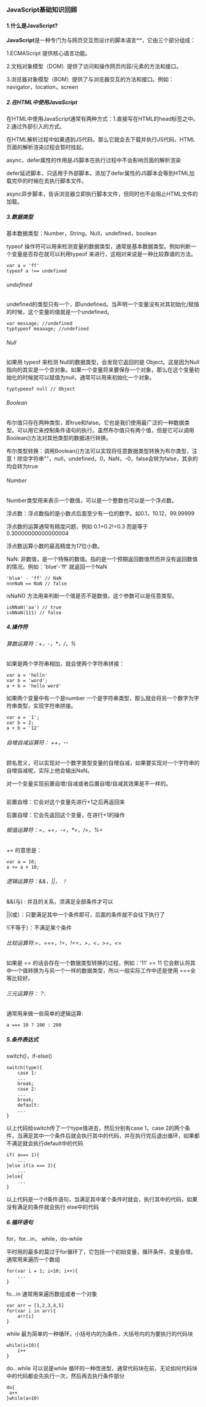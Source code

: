 ### ******JavaScript基础知识回顾******

#### 1.什么是JavaScript?

**JavaScript**是一种专门为与网页交互而设计的脚本语言**，它由三个部分组成：

1.ECMAScript 提供核心语言功能。

2.文档对象模型（DOM）提供了访问和操作网页内容/元素的方法和接口。

3.浏览器对象模型（BOM）提供了与浏览器交互的方法和接口。例如：navigator，location，screen

##### 2.在HTML中使用JavaScript

在HTML中使用JavaScript通常有两种方式：1.直接写在HTML的head标签之中。2.通过外部引入的方式。

在HTML解析过程中如果遇到JS代码，那么它就会去下载并执行JS代码，HTML页面的解析渲染过程会暂时挂起。

async，defer属性的作用是JS脚本在执行过程中不会影响页面的解析渲染

defer延迟脚本，只适用于外部脚本。添加了defer属性的JS脚本会等到HTML加载完毕的时候在去执行脚本文件。

async异步脚本，告诉浏览器立即执行脚本文件，但同时也不会阻止HTML文件的加载。

##### 3.数据类型

基本数据类型：Number，String，Null，undefined，boolean

typeof 操作符可以用来检测变量的数据类型，通常是基本数据类型。例如判断一个变量是否存在就可以利用typeof 来进行，这相对来说是一种比较靠谱的方法。

```
var a = 'ff'
typeof a !== undefined
```



###### undefined

undefined的类型只有一个，即undefined。当声明一个变量没有对其初始化/赋值的时候，这个变量的值就是一个undefined。

```
var message; //undefined
typtypeof meaaage; //undefined
```

###### Null

如果用 typeof 来检测 Null的数据类型，会发现它返回的是 Object。这是因为Null指向的其实是一个空对象。如果一个变量将来要保存一个对象，那么在这个变量初始化的时候就可以赋值为null，通常可以用来初始化一个对象。

```
typtypeeof null // Object
```

###### Boolean

布尔值只存在两种类型，即true和false。它也是我们使用最广泛的一种数据类型。可以用它来控制条件语句的执行。虽然布尔值只有两个值，但是它可以调用Boolean()方法对其他类型的数据进行转换。

布尔类型转换：调用Boolean()方法可以实现将任意数据类型转换为布尔类型，注意！除空字符串""，null，undefined，0，NaN，-0，false会转为false，其余的均会转为true

###### Number

Number类型用来表示一个数值，可以是一个整数也可以是一个浮点数。

浮点数：浮点数指的是小数点后面至少有一位的数字。如0.1，10.12，99.99999

浮点数的运算通常有精度问题，例如 0.1+0.2!=0.3 而是等于0.30000000000000004

浮点数运算小数的最高精度为17位小数。

NaN: 非数值，是一个特殊的数值。指的是一个预期返回数值然而并没有返回数值的情况。例如：'blue'-'ff' 就返回一个NaN

```
'blue' - 'ff' // NaN
nnnNaN == NaN // false

```

isNaN() 方法用来判断一个值是否不是数值，这个参数可以是任意类型。

```
isNNaN('aa') // true
isNNaN(111) // false
```

##### 4.操作符

###### 算数运算符：+，-，*，/，%

如果是两个字符串相加，就会使两个字符串拼接：

```
var a = 'hello'
var b = 'word';
a + b = 'hello word'
```

如果两个变量中有一个是number 一个是字符串类型，那么就会将另一个数字为字符串类型，实现字符串拼接。

```
var a = '1';
var b = 2;
a + b = '12'
```

###### 自增自减运算符： ++，--

顾名思义，可以实现对一个数字类型变量的自增自减，如果要实现对一个字符串的自增自减呢，实际上他会输出NaN。

对一个变量实现前置自增/自减或者后置自增/自减其效果是不一样的。

```

```

前置自增：它会对这个变量先进行+1之后再返回来

后置自增：它会先返回这个变量，在进行+1的操作

###### 赋值运算符：=，+=，-=，*=，/=，%=

+= 的意思是：

```
var a = 10;
a += a + 10;
```

###### 逻辑运算符：&&，||， ！

&&(与) : 并且的关系，须满足全部条件才可以

||(或）：只要满足其中一个条件即可，后面的条件就不会往下执行了

!(不等于）：不满足某个条件

###### 比较运算符:=，===，!=，!==，>，<，>=，<=

如果是 == 的话会存在一个数据类型转换的过程，例如：‘11' == 11 它会默认将其中一个值转换为与另一个一样的数据类型，所以一般实际工作中还是使用 ===全等比较好。

###### 三元运算符：？: 

通常用来做一些简单的逻辑运算:

```
a === 10 ? 100 : 200
```

##### 5.条件表达式

switch()，if-else()

```
switch(type){
    case 1:
    ...
    break;
    case 2:
    ...
    break;
    default:
    ...
}
```

以上代码给switch传了一个type值进去，然后分别有case 1，case 2的两个条件，当满足其中一个条件后就会执行其中的代码，并在执行完后退出循环，如果都不满足就会执行default中的代码

```
if( a=== 1){
    ...
}else if(a === 2){
    ...
}else{
    ...
}
```

以上代码是一个if条件语句，当满足其中某个条件时就会，执行其中的代码，如果没有满足的条件就会执行 else中的代码

##### 6.循环语句

for，for...in， while，do-while

平时用的最多的莫过于for循环了，它包括一个初始变量，循环条件，变量自增。通常用来遍历一个数组

```
for(var i = 1; i<10; i++){
    ...
}
```

fo...in 通常用来遍历数组或者一个对象

```
var arr = [1,2,3,4,5]
for(var i in arr){
    arr[i]
}
```

while 最为简单的一种循环，小括号内的为条件，大括号内的为要执行的代码块

```
while(i<10){
    i++
}
```

do...while 可以说是while 循环的一种改进型，通常代码块在前，无论如何代码块中的代码都会先执行一次，然后再去执行条件部分

```
do{
 a++   
}while(a<10)
```



